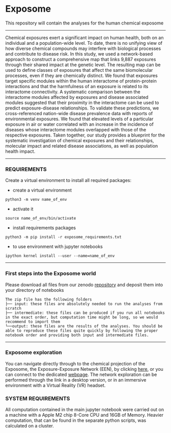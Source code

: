 # Exposome
This repository will contain the analyses for the human chemical exposome

---
Chemical exposures exert a significant impact on human health, both on an individual and a population-wide level. To date, there is no unifying view of how diverse chemical compounds may interfere with biological processes and contribute to disease risk. In this study, we used a network-based approach to construct a comprehensive map that links 9,887 exposures through their shared impact at the genetic level. The resulting map can be used to define classes of exposures that affect the same biomolecular processes, even if they are chemically distinct. We found that exposures target specific modules within the human interactome of protein-protein interactions and that the harmfulness of an exposure is related to its interactome connectivity. A systematic comparison between the interactome modules affected by exposures and disease associated modules suggested that their proximity in the interactome can be used to predict exposure-disease relationships. To validate these predictions, we cross-referenced nation-wide disease prevalence data with reports of environmental exposures. We found that elevated levels of a particular exposure in air or water correlated with an increase in the incidence of diseases whose interactome modules overlapped with those of the respective exposures. Taken together, our study provides a blueprint for the systematic investigation of chemical exposures and their relationships, molecular impact and related disease associations, as well as population health impact.

---

### REQUIREMENTS

Create a virtual environment to install all required packages:

+ create a virtual environment
```
python3 -m venv name_of_env
```

+ activate it
```
source name_of_env/bin/activate
```

+ install requirements packages
```
python3 -m pip install -r exposome_requirements.txt
```

+ to use environment with jupyter notebooks
```
ipython kernel install --user --name=name_of_env
```

---

### First steps into the Exposome world
Please download all files from our zenodo [repository](https://zenodo.org/records/10829457) and deposit them into your directory of notebooks

```
The zip file has the following folders
├── input: these files are absolutely needed to run the analyses from scratch
├── intermediate: these files can be produced if you run all notebooks in the exact order, but computation time might be long, so we would recommend to import them
└──output: these files are the results of the analyses. You should be able to reproduce these files quite quickly by following the proper notebook order and providing both input and intermediate files.
```

---
### Exposome exploration
You can navigate directly through to the chemical projection of the Exposome, the Exposure-Exposure Network (EEN), by clicking [here](http://lem.westeurope.cloudapp.azure.com:5000/preview#%5B%5D), or you can connect to the dedicated [webpage](https://menchelab.com/exposomeapp). The network exploration can be performed through the link in a desktop version, or in an immersive environment with a Virtual Reality (VR) headset. 


### SYSTEM REQUIREMENTS
All computation contained in the main jupyter notebook were carried out on a machine with a Apple M2 chip 8-Core CPU and 16GB of Memory.
Heavier computation, that can be found in the separate python scripts, was calculated on a cluster.
